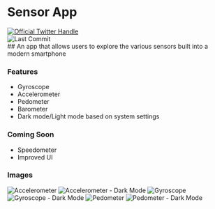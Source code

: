 # Sensor App

<a href="https://twitter.com/intent/follow?screen_name=Coding_Ginger">
  <img src="https://badgen.net/twitter/follow/Coding_Ginger?icon=twitter&label=%40Coding_Ginger" alt="Official Twitter Handle" />
</a>

<div>
    <img src="https://badgen.net/github/last-commit/Josh1794/Sensor-app" alt="Last Commit"/>
</div>
## An app that allows users to explore the various sensors built into a modern smartphone

### Features

- Gyroscope
- Accelerometer
- Pedometer
- Barometer
- Dark mode/Light mode based on system settings

### Coming Soon

- Speedometer
- Improved UI

### Images

![Accelerometer](client/assets/accelLight.PNG)
![Accelerometer - Dark Mode](client/assets/accelDark.PNG)
![Gyroscope](client/assets/gyroLight.PNG)
![Gyroscope - Dark Mode](client/assets/gyroDark.PNG)
![Pedometer](client/assets/pedometerLight.PNG)
![Pedometer - Dark Mode](client/assets/pedometerDark.PNG)
